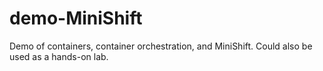 # demo-MiniShift
Demo of containers, container orchestration, and MiniShift.  Could also be used as a hands-on lab.
